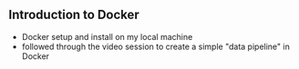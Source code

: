 ## Introduction to Docker
  * Docker setup and install on my local machine
  * followed through the video session to create a simple "data pipeline" in Docker
